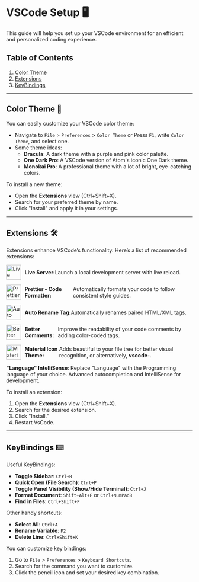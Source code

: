 # VSCode Setup 🖥️

This guide will help you set up your VSCode environment for an efficient and personalized coding experience.

## Table of Contents
1. [Color Theme](#color-theme)  
2. [Extensions](#extensions)  
3. [KeyBindings](#keybindings)  

---

## Color Theme 🎨

You can easily customize your VSCode color theme:

- Navigate to `File` > `Preferences` > `Color Theme` or Press `F1`, write `Color Theme`, and select one.
- Some theme ideas:
  - **Dracula**: A dark theme with a purple and pink color palette.
  - **One Dark Pro**: A VSCode version of Atom's iconic One Dark theme.
  - **Monokai Pro**: A professional theme with a lot of bright, eye-catching colors.
  
To install a new theme:
- Open the **Extensions** view (Ctrl+Shift+X).
- Search for your preferred theme by name.
- Click "Install" and apply it in your settings.

---

## Extensions 🛠️

Extensions enhance VSCode’s functionality. Here’s a list of recommended extensions:

<p align="left" style="display: flex; align-items: center;">
  <img src="icons/icone-1.ico" alt="Live Server Icon" width="40" />  
  <strong style="margin-left: 10px;">Live Server:</strong>  
  <span>Launch a local development server with live reload.</span>
</p>

<p align="left" style="display: flex; align-items: center;">
  <img src="icons/icone-4.ico" alt="Prettier Icon" width="40" />  
  <strong style="margin-left: 10px;">Prettier - Code Formatter:</strong>  
  <span>Automatically formats your code to follow consistent style guides.</span>
</p>

<p align="left" style="display: flex; align-items: center;">
  <img src="icons/icone-2.ico" alt="Auto Rename Tag Icon" width="40" />  
  <strong style="margin-left: 10px;">Auto Rename Tag:</strong>  
  <span>Automatically renames paired HTML/XML tags.</span>
</p>

<p align="left" style="display: flex; align-items: center;">
  <img src="icons/icone-5.ico" alt="Better Comments Icon" width="40" />  
  <strong style="margin-left: 10px;">Better Comments:</strong>  
  <span>Improve the readability of your code comments by adding color-coded tags.</span>
</p>

<p align="left" style="display: flex; align-items: center;">
  <img src="icons/icone-3.ico" alt="Material Icon Theme Icon" width="40" />  
  <strong style="margin-left: 10px;">Material Icon Theme:</strong>  
  <span>Adds beautiful  to your file tree for better visual recognition, or alternatively, <strong>vscode-</strong>.</span>
</p>

**"Language" IntelliSense**: Replace "Language" with the Programming language of your choice. Advanced autocompletion and IntelliSense for development.


To install an extension:
1. Open the **Extensions** view (Ctrl+Shift+X).
2. Search for the desired extension.
3. Click "Install."
4. Restart VsCode.

---

## KeyBindings ⌨️

Useful KeyBindings: 

- **Toggle Sidebar**: `Ctrl+B`
- **Quick Open (File Search)**: `Ctrl+P`
- **Toggle Panel Visibility (Show/Hide Terminal)**: `Ctrl+J`
- **Format Document**: `Shift+Alt+F` or `Ctrl+NumPad8`
- **Find in Files**: `Ctrl+Shift+F`

Other handy shortcuts:

- **Select All**: `Ctrl+A`
- **Rename Variable**: `F2`
- **Delete Line**: `Ctrl+Shift+K`

You can customize key bindings:
1. Go to `File` > `Preferences` > `Keyboard Shortcuts`.
2. Search for the command you want to customize.
3. Click the pencil icon and set your desired key combination.
